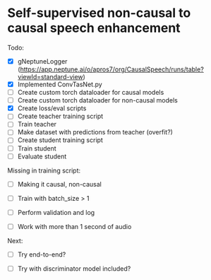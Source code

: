 # Self-supervised non-causal to causal speech enhancement

Todo:

- [x] gNeptuneLogger (https://app.neptune.ai/o/apros7/org/CausalSpeech/runs/table?viewId=standard-view)
- [x] Implemented ConvTasNet.py
- [ ] Create custom torch dataloader for causal models
- [ ] Create custom torch dataloader for non-causal models
- [x] Create loss/eval scripts
- [ ] Create teacher training script
- [ ] Train teacher
- [ ] Make dataset with predictions from teacher (overfit?)
- [ ] Create student training script
- [ ] Train student
- [ ] Evaluate student

Missing in training script:
- [ ] Making it causal, non-causal
- [ ] Train with batch_size > 1
- [ ] Perform validation and log
- [ ] Work with more than 1 second of audio


Next:
- [ ] Try end-to-end?
- [ ] Try with discriminator model included?

